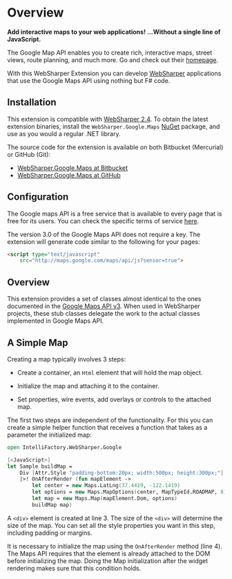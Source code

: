 # Overview

**Add interactive maps to your web applications! ...Without a single
line of JavaScript.**

The Google Map API enables you to create rich, interactive maps,
street views, route planning, and much more.  Go and check out their
[homepage][gmaps].

With this WebSharper Extension you can develop
[WebSharper](http://websharper.com) applications that use the Google
Maps API using nothing but F# code.

## Installation

This extension is compatible with [WebSharper
2.4](http://websharper.com).  To obtain the latest extension binaries,
install the `WebSharper.Google.Maps` [NuGet](http://nuget.org)
package, and use as you would a regular .NET library.

The source code for the extension is available on both Bitbucket
(Mercurial) or GitHub (Git):

* [WebSharper.Google.Maps at Bitbucket](http://bitbucket.org/IntelliFactory/websharper.google.maps)
* [WebSharper.Google.Maps at GitHub](http://github.com/intellifactory/Websharper.Google.Maps)

## Configuration

The Google maps API is a free service that is available to every page
that is free for its users. You can check the specific terms of
service [here][terms].

The version 3.0 of the Google Maps API does not require a key. The
extension will generate code similar to the following for your pages:

```html
<script type="text/javascript"
    src="http://maps.google.com/maps/api/js?sensor=true">
```

## Overview

This extension provides a set of classes almost identical to the ones
documented in the [Google Maps API v3][gmap-api].  When used in
WebSharper projects, these stub classes delegate the work to the
actual classes implemented in Google Maps API.

## A Simple Map

Creating a map typically involves 3 steps:

  * Create a container, an `Html` element that will hold the map
    object.

  * Initialize the map and attaching it to the container.

  * Set properties, wire events, add overlays or controls to the
    attached map.

The first two steps are independent of the functionality.  For this
you can create a simple helper function that receives a function that
takes as a parameter the initialized map:

```fsharp
open IntelliFactory.WebSharper.Google

[<JavaScript>]
let Sample buildMap =
    Div [Attr.Style "padding-bottom:20px; width:500px; height:300px;"]
    |>! OnAfterRender (fun mapElement ->
        let center = new Maps.LatLng(37.4419, -122.1419)
        let options = new Maps.MapOptions(center, MapTypeId.ROADMAP, 8)
        let map = new Maps.Map(mapElement.Dom, options)
        buildMap map)
```

A `<div>` element is created at line 3.  The size of the `<div>` will
determine the size of the map.  You can set all the style properties
you want in this step, including padding or margins.

It is necessary to initialize the map using the `OnAfterRender` method
(line 4).  The Maps API requires that the element is already attached
to the DOM before initializing the map.  Doing the Map initialization
after the widget rendering makes sure that this condition holds.

[gmaps]: http://code.google.com/apis/maps/documentation/javascript
[terms]: http://code.google.com/apis/maps/terms.html
[gmap-api]: http://code.google.com/apis/maps/documentation/javascript
